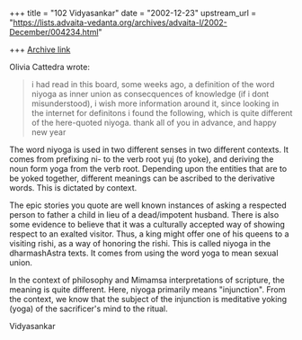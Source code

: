 +++
title = "102 Vidyasankar"
date = "2002-12-23"
upstream_url = "https://lists.advaita-vedanta.org/archives/advaita-l/2002-December/004234.html"

+++
[Archive link](https://lists.advaita-vedanta.org/archives/advaita-l/2002-December/004234.html)

Olivia Cattedra <omcatt at CIUDAD.COM.AR> wrote:

>i had read in this board, some weeks ago,  a definition of the word niyoga
>as inner union as consecquences of knowledge (if i dont misunderstood), i
>wish more information around it, since looking in the internet for
>definitons i found the following, which is quite different of the
>here-quoted niyoga. thank all of  you in advance, and happy new year

The word niyoga is used in two different senses in two different contexts.
It comes from prefixing ni- to the verb root yuj (to yoke), and deriving
the noun form yoga from the verb root. Depending upon the entities that are
to be yoked together, different meanings can be ascribed to the derivative
words. This is dictated by context.

The epic stories you quote are well known instances of asking a respected
person to father a child in lieu of a dead/impotent husband. There is also
some evidence to believe that it was a culturally accepted way of showing
respect to an exalted visitor. Thus, a king might offer one of his queens
to a visiting rishi, as a way of honoring the rishi. This is called niyoga
in the dharmashAstra texts. It comes from using the word yoga to mean
sexual union.

In the context of philosophy and Mimamsa interpretations of scripture, the
meaning is quite different. Here, niyoga primarily means "injunction". From
the context, we know that the subject of the injunction is meditative
yoking (yoga) of the sacrificer's mind to the ritual.

Vidyasankar

